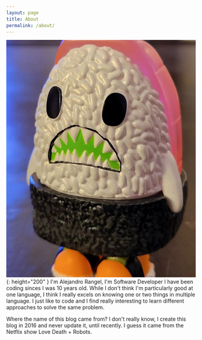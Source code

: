```yaml
---
layout: page
title: About
permalink: /about/
---
```

![ME](/assets/245719453.jpeg){: height="200" }
I'm Alejandro Rangel, I'm Software Developer I have been coding sinces I was 10 years old.
While I don't think I'm particularly good at one language, I think I really excels on knowing
one or two things in multiple language. I just like to code and I find really interesting to
learn different approaches to solve the same problem.

Where the name of this blog came from? I don't really know, I create this blog in 2016 and never
update it, until recently. I guess it came from the Netflix show Love Death + Robots.
